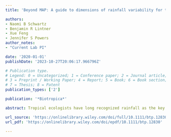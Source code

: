 ```yaml
---
title: 'Beyond MAP: A guide to dimensions of rainfall variability for tropical ecology'

authors:
- Naomi B Schwartz
- Benjamin R Lintner
- Xue Feng
- Jennifer S Powers
author_notes:
- "Current Lab PI"

date: '2020-01-01'
publishDate: '2023-10-27T20:06:17.966796Z'

# Publication type.
# Legend: 0 = Uncategorized; 1 = Conference paper; 2 = Journal article;
# 3 = Preprint / Working Paper; 4 = Report; 5 = Book; 6 = Book section;
# 7 = Thesis; 8 = Patent
publication_types: ['2']

publication: '*Biotropica*'

abstract: Tropical ecologists have long recognized rainfall as the key climate filter shaping tropical ecosystem structure and function across space and time. Still, tropical ecologists have historically had a limited toolkit for characterizing rainfall, largely relying on simple metrics like mean annual precipitation (MAP) and dry season length to characterize rainfall regimes that vary along many more dimensions. Here, we review methods for quantifying dimensions of rainfall variability on multiple time scales, with a focus on ecological applications of these methods. We also discuss key considerations for tropical ecologists looking to use rainfall metrics that better align with hypothesized biological or ecological mechanisms or that more effectively describe rainfall variability in the systems we study and provide a toolkit (R scripts and gridded datasets) to do so. We argue that incorporating more sophisticated approaches to quantify rainfall variability into study design and statistical analyses will enhance our understanding of past, ongoing, and future changes in tropical ecosystems.

url_source: 'https://onlinelibrary.wiley.com/doi/full/10.1111/btp.12830'
url_pdf: 'https://onlinelibrary.wiley.com/doi/epdf/10.1111/btp.12830'

---
```

